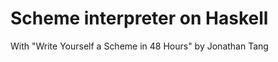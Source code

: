 Scheme interpreter on Haskell
=============================

With "Write Yourself a Scheme in 48 Hours" by Jonathan Tang